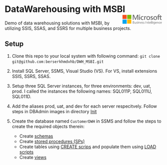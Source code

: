 # DataWarehousing with MSBI <img src="logo.png" align="right" style="width: 25%;"/>
Demo of data warehousing solutions with MSBI, by utilizing SSIS, SSAS, and SSRS for multiple business projects.

## Setup
1. Clone this repo to your local system with following command:
  `git clone git@github.com:berserkhmdvhb/DWH_MSBI.git`

3. Install SQL Server, SSMS, Visual Studio (VS). For VS, install extensions SSIS, SSRS, SSAS.
4. Setup three SQL Server instances, for three environments: dev, uat, prod. I called the instances the following names:
SQL011P, SQL011U, SQL011D.
5. Add the aliases prod, uat, and dev for each server respecitvely. Follow steps in DBAdmin images in directory [Init](https://github.com/berserkhmdvhb/DWH_MSBI/tree/main/Projects/CustomerData/source/Scripts/DB/Init)

6. Create the database named `CustomerDWH` in SSMS and follow the steps to create the required objects therein:
   - Create [schemas](https://github.com/berserkhmdvhb/DWH_MSBI/blob/main/Projects/CustomerData/source/Scripts/DB/Init/SchemasCreation.sql)
   - Create [stored procedures (SPs)](https://github.com/berserkhmdvhb/DWH_MSBI/tree/main/Projects/CustomerData/source/Scripts/DB/SP) 
   - Create tables using [CREATE scrips](https://github.com/berserkhmdvhb/DWH_MSBI/tree/main/Projects/CustomerData/source/Scripts/DB/Tables/CREATE) and populate them using [LOAD scripts](https://github.com/berserkhmdvhb/DWH_MSBI/tree/main/Projects/CustomerData/source/Scripts/DB/Tables/LOAD)
   - Create [views](https://github.com/berserkhmdvhb/DWH_MSBI/tree/main/Projects/CustomerData/source/Scripts/DB/Views)
